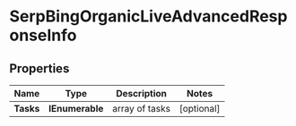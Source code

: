 # SerpBingOrganicLiveAdvancedResponseInfo


## Properties

| Name | Type | Description | Notes |
|------------ | ------------- | ------------- | -------------|
**Tasks** | **IEnumerable<SerpBingOrganicLiveAdvancedTaskInfo>** | array of tasks |[optional]|